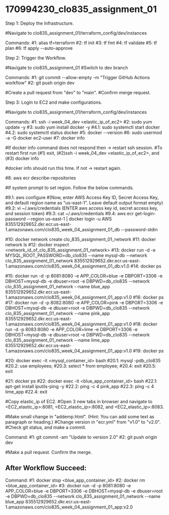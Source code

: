 # 170994230_clo835_assignment_01

Step 1: Deploy the Infrastructure.

#Navigate to clo835_assignment_01/terraform_config/dev/instances

Commands:
#1: alias tf=terraform
#2: tf init
#3: tf fmt
#4: tf validate
#5: tf plan
#6: tf apply --auto-approve


Step 2: Trigger the Workflow.

#Navigate to clo835_assignment_01
#Switch to dev branch

Commands:
#1: git commit --allow-empty -m "Trigger GitHub Actions workflow"
#2: git push origin dev

#Create a pull request from "dev" to "main".
#Confirm merge request.


Step 3: Login to EC2 and make configurations.

#Navigate to clo835_assignment_01/terraform_config/dev/instances

Commands:
#1: ssh -i week_04_dev <elastic_ip_of_ec2>
#2: sudo yum update -y
#3: sudo yum install docker -y
#4.1: sudo systemctl start docker
#4.2: sudo systemctl status docker
#5: docker --version
#6: sudo usermod -a -G docker ec2-user
#7: docker info


#If docker info command does not respond then -> restart ssh session.
#To restart first run (#1) exit, (#2)ssh -i week_04_dev <elastic_ip_of_ec2>, and (#3) docker info


#docker info should run this time. If not -> restart again.

#8: aws ecr describe-repositories

#If system prompt to set region. Follow the below commands.

#9.1: aws configure #(Now, enter AWS Access Key ID, Secret Access Key, and default region name as "us-east-1". Leave default output format empty)
#9.2: vi ~/.aws/credentials (ENTER aws access key id, secret access key, and session token)
#9.3: cat ~/.aws/credentials
#9.4: aws ecr get-login-password --region us-east-1 | docker login -u AWS 835512929652.dkr.ecr.us-east-1.amazonaws.com/clo835_week_04_assignment_01_db --password-stdin


#10: docker network create clo_835_assignment_01_network
#11: docker network ls
#12: docker inspect <network_id_of_clo_835_assignment_01_network>
#13: docker run -d -e MYSQL_ROOT_PASSWORD=db_clo835 --name mysql-db --network clo_835_assignment_01_network 835512929652.dkr.ecr.us-east-1.amazonaws.com/clo835_week_04_assignment_01_db:v1.0
#14: docker ps


#15: docker run -d -p 8081:8080 -e APP_COLOR=blue -e DBPORT=3306 -e DBHOST=mysql-db -e dbuser=root -e DBPWD=db_clo835 --network clo_835_assignment_01_network --name blue_app 835512929652.dkr.ecr.us-east-1.amazonaws.com/clo835_week_04_assignment_01_app:v1.0
#16: docker ps
#17: docker run -d -p 8082:8080 -e APP_COLOR=pink -e DBPORT=3306 -e DBHOST=mysql-db -e dbuser=root -e DBPWD=db_clo835 --network clo_835_assignment_01_network --name pink_app 835512929652.dkr.ecr.us-east-1.amazonaws.com/clo835_week_04_assignment_01_app:v1.0
#18: docker run -d -p 8083:8080 -e APP_COLOR=lime -e DBPORT=3306 -e DBHOST=mysql-db -e dbuser=root -e DBPWD=db_clo835 --network clo_835_assignment_01_network --name lime_app 835512929652.dkr.ecr.us-east-1.amazonaws.com/clo835_week_04_assignment_01_app:v1.0
#19: docker ps


#20: docker exec -it <mysql_container_id> bash
#20.1: mysql -pdb_clo835
#20.2: use employees;
#20.3: select * from employee;
#20.4: exit
#20.5: exit

#21: docker ps
#22: docker exec -it <blue_app_container_id> bash
#22.1: apt-get install iputils-ping -y
#22.2: ping -c 4 pink_app
#22.3: ping -c 4 lime_app
#22.4: exit

#Copy elastic_ip of EC2.
#Open 3 new tabs in browser and navigate to <EC2_elastic_ip>:8081, <EC2_elastic_ip>:8082, and <EC2_elastic_ip>:8083.

#Make small change in "addemp.html". (Hint: You can add some text as paragraph or heading.)
#Change version in "ecr.yml" from "v1.0" to "v2.0".
#Check git status, and make a commit.

Command:
#1: git commit -am "Update to version 2.0"
#2: git push origin dev

#Make a pull request. Confirm the merge.


## After Workflow Succeed: ##

Command:
#1: docker stop <blue_app_container_id>
#2: docker rm <blue_app_container_id>
#3: docker run -d -p 8081:8080 -e APP_COLOR=blue -e DBPORT=3306 -e DBHOST=mysql-db -e dbuser=root -e DBPWD=db_clo835 --network clo_835_assignment_01_network --name blue_app 835512929652.dkr.ecr.us-east-1.amazonaws.com/clo835_week_04_assignment_01_app:v2.0
